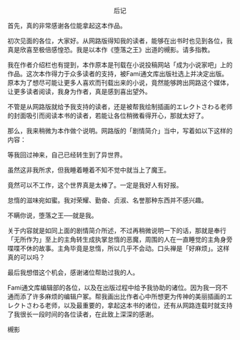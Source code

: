 <p align="center">后记</p>

首先，真的非常感谢各位能拿起这本作品。

初次见面的各位，大家好。从网路版得知我的读者，能够在出书时也见到各位，我真是欣喜至极倍感惶恐。我是以本作《堕落之王》出道的槻影。请多指教。

我在作者介绍栏也有提到，本作原本是刊载在小说投稿网站「成为小说家吧」上的作品。这次本作得力于众多读者的支持，被Fami通文库出版社选上并决定出版。原本为了想尽可能让更多人喜欢而刊载出来的小说，竟然能够跨出网路这个媒体，让更多读者阅读，我身为作者，真是感到喜出望外。

不管是从网路版就给予我支持的读者，还是被帮我绘制插画的エレクトさわる老师的封面吸引而阅读本书的读者，若能让各位稍微看得开心，那就太好了。

那么，我来稍微为本作做个说明。网路版的「剧情简介」当中，写着如以下这样的内容：

等我回过神来，自己已经转生到了异世界。

虽然这非我所求，但我睡着睡着不知不觉中就当上了魔王。

竟然可以不工作，这个世界真是太棒了。一定是我好人有好报。

怠惰的滋味宛如蜜。我对荣耀、勤奋、贞淑、名誉那种东西并不感兴趣。

不瞒你说，堕落之王──就是我。

关于内容就是如同上面的剧情简介所述，不过再稍微说明一下的话，那就是奉行「无所作为」至上的主角转生成执掌怠惰的恶魔，周围的人在一直睡觉的主角身旁喋喋不休的故事。主角毕竟是怠惰，所以几乎不会动。口头禅是「好麻烦」。这样真的可以吗？

最后我想借这个机会，感谢诸位帮助过我的人。

Fami通文库编辑部的各位，以及在出版过程中给予我协助的诸位。因为我一窍不通而添了许多麻烦的编辑户冢。帮我画出比作者心中所想更为传神的美丽插画的エレクトさわる老师，以及最重要的，拿起这本书的诸位，还有从网路连载时就支持了我很长一段时间的各位读者，在此致上深深的感谢。

槻影

